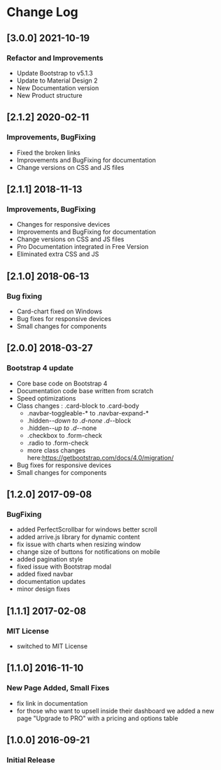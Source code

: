 # Change Log

## [3.0.0] 2021-10-19
### Refactor and Improvements
- Update Bootstrap to v5.1.3
- Update to Material Design 2
- New Documentation version
- New Product structure

## [2.1.2] 2020-02-11
### Improvements, BugFixing
- Fixed the broken links
- Improvements and BugFixing for documentation
- Change versions on CSS and JS files

## [2.1.1] 2018-11-13
### Improvements, BugFixing
- Changes for responsive devices
- Improvements and BugFixing for documentation
- Change versions on CSS and JS files
- Pro Documentation integrated in Free Version
- Eliminated extra CSS and JS

## [2.1.0] 2018-06-13
### Bug fixing
- Card-chart fixed on Windows
- Bug fixes for responsive devices
- Small changes for components

## [2.0.0] 2018-03-27
### Bootstrap 4 update
- Core base code on Bootstrap 4
- Documentation code base written from scratch
- Speed optimizations
- Class changes : .card-block to .card-body
    - .navbar-toggleable-* to .navbar-expand-*
    - .hidden-*-down to .d-none .d-*-block
    - .hidden-*-up to .d-*-none
    - .checkbox to .form-check
    - .radio to .form-check
    - more class changes here:https://getbootstrap.com/docs/4.0/migration/
- Bug fixes for responsive devices
- Small changes for components

## [1.2.0] 2017-09-08
### BugFixing
- added PerfectScrollbar for windows better scroll
- added arrive.js library for dynamic content
- fix issue with charts when resizing window
- change size of buttons for notifications on mobile
- added pagination style
- fixed issue with Bootstrap modal
- added fixed navbar
- documentation updates
- minor design fixes

## [1.1.1] 2017-02-08
### MIT License
- switched to MIT License

## [1.1.0] 2016-11-10
### New Page Added, Small Fixes
- fix link in documentation
- for those who want to upsell inside their dashboard we added a new page "Upgrade to PRO" with a pricing and options table

## [1.0.0] 2016-09-21
### Initial Release

